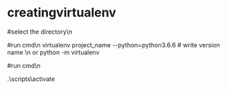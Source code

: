# creatingvirtualenv

#select the directory\n

#run cmd\n
virtualenv project_name --python=python3.6.6  # write version name \n
or
python -m virtualenv

#run cmd\n

.\scripts\activate

